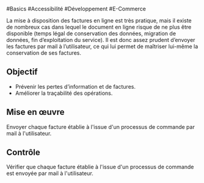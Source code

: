 
#Basics #Accessibilité #Développement #E-Commerce

La mise à disposition des factures en ligne est très pratique, mais il existe de nombreux cas dans lequel le document en ligne risque de ne plus être disponible (temps légal de conservation des données, migration de données, fin d’exploitation du service). Il est donc assez prudent d’envoyer les factures par mail à l’utilisateur, ce qui lui permet de maîtriser lui-même la conservation de ses factures.


## Objectif

* Prévenir les pertes d’information et de factures.
* Améliorer la traçabilité des opérations.

## Mise en œuvre

Envoyer chaque facture établie à l'issue d'un processus de commande par mail à l'utilisateur.

## Contrôle

Vérifier que chaque facture établie à l'issue d'un processus de commande est envoyée par mail à l'utilisateur.

